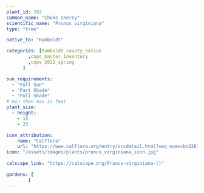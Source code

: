 ```yaml
---
plant_id: 203 
common_name: "Choke Cherry"
scientific_name: "Prunus virginiana"
type: "tree"

native_to: "Humboldt"

categories: [humboldt_county_native
        ,cnps_master_inventory
        ,cnps_2022_spring
      ]

sun_requirements:
  - "Full Sun"
  - "Part Shade"
  - "Full Shade"
# min then max in feet
plant_size:
  - height: 
    - 15 
    - 25

icon_attribution: 
    name: "Calflora"
    url: "https://www.calflora.org/entry/occdetail.html?seq_num=cbo22610"
icon: "/assets/images/plants/prunus_virginiana_icon.jpg"
 
calscape_link: "https://calscape.org/Prunus-virginiana-()"

gardens: [
        ]
---
```

